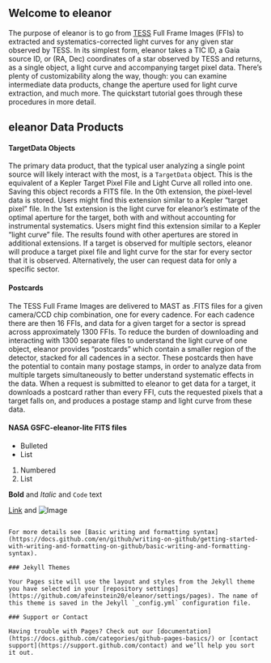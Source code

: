 ## Welcome to eleanor

The purpose of eleanor is to go from [TESS](https://heasarc.gsfc.nasa.gov/docs/tess/) Full Frame Images (FFIs) to extracted and systematics-corrected light curves for any given star observed by TESS. In its simplest form, eleanor takes a TIC ID, a Gaia source ID, or (RA, Dec) coordinates of a star observed by TESS and returns, as a single object, a light curve and accompanying target pixel data. There’s plenty of customizability along the way, though: you can examine intermediate data products, change the aperture used for light curve extraction, and much more. The quickstart tutorial goes through these procedures in more detail.


## eleanor Data Products
#### TargetData Objects

The primary data product, that the typical user analyzing a single point source will likely interact with the most, is a `TargetData` object. This is the equivalent of a Kepler Target Pixel File and Light Curve all rolled into one. Saving this object records a FITS file. In the 0th extension, the pixel-level data is stored. Users might find this extension similar to a Kepler “target pixel” file. In the 1st extension is the light curve for eleanor’s estimate of the optimal aperture for the target, both with and without accounting for instrumental systematics. Users might find this extension similar to a Kepler “light curve” file. The results found with other apertures are stored in additional extensions. If a target is observed for multiple sectors, eleanor will produce a target pixel file and light curve for the star for every sector that it is observed. Alternatively, the user can request data for only a specific sector.


#### Postcards

The TESS Full Frame Images are delivered to MAST as .FITS files for a given camera/CCD chip combination, one for every cadence. For each cadence there are then 16 FFIs, and data for a given target for a sector is spread across approximately 1300 FFIs. To reduce the burden of downloading and interacting with 1300 separate files to understand the light curve of one object, eleanor provides “postcards” which contain a smaller region of the detector, stacked for all cadences in a sector. These postcards then have the potential to contain many postage stamps, in order to analyze data from multiple targets simultaneously to better understand systematic effects in the data. When a request is submitted to eleanor to get data for a target, it downloads a postcard rather than every FFI, cuts the requested pixels that a target falls on, and produces a postage stamp and light curve from these data. 


#### NASA GSFC-eleanor-lite FITS files

- Bulleted
- List

1. Numbered
2. List

**Bold** and _Italic_ and `Code` text

[Link](url) and ![Image](src)
```

For more details see [Basic writing and formatting syntax](https://docs.github.com/en/github/writing-on-github/getting-started-with-writing-and-formatting-on-github/basic-writing-and-formatting-syntax).

### Jekyll Themes

Your Pages site will use the layout and styles from the Jekyll theme you have selected in your [repository settings](https://github.com/afeinstein20/eleanor/settings/pages). The name of this theme is saved in the Jekyll `_config.yml` configuration file.

### Support or Contact

Having trouble with Pages? Check out our [documentation](https://docs.github.com/categories/github-pages-basics/) or [contact support](https://support.github.com/contact) and we’ll help you sort it out.
